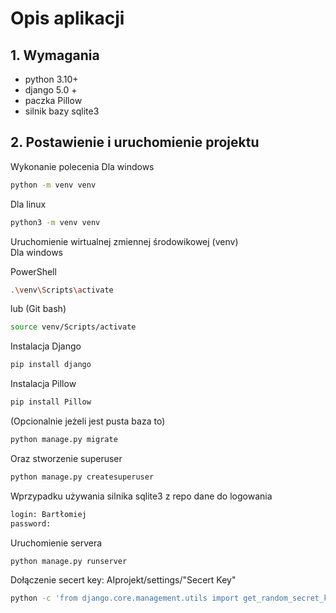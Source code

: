 # Opis aplikacji

## 1. Wymagania

- python 3.10+
- django 5.0 +
- paczka Pillow
- silnik bazy sqlite3

## 2. Postawienie i uruchomienie projektu

Wykonanie polecenia
Dla windows

```sh
python -m venv venv
```

Dla linux

```sh
python3 -m venv venv
```

Uruchomienie wirtualnej zmiennej środowikowej (venv)  
Dla windows

PowerShell

```sh
.\venv\Scripts\activate
```

lub (Git bash)

```sh
source venv/Scripts/activate
```

Instalacja Django

```sh
pip install django
```

Instalacja Pillow

```sh
pip install Pillow
```

(Opcionalnie jeżeli jest pusta baza to)

```sh
python manage.py migrate
```

Oraz stworzenie superuser

```sh
python manage.py createsuperuser
```

Wprzypadku używania silnika sqlite3 z repo dane do logowania

```sh
login: Bartłomiej
password:
```

Uruchomienie servera

```sh
python manage.py runserver
```

Dołączenie secert key:
AIprojekt/settings/"Secert Key"

```sh
python -c 'from django.core.management.utils import get_random_secret_key; print(get_random_secret_key())'
```
